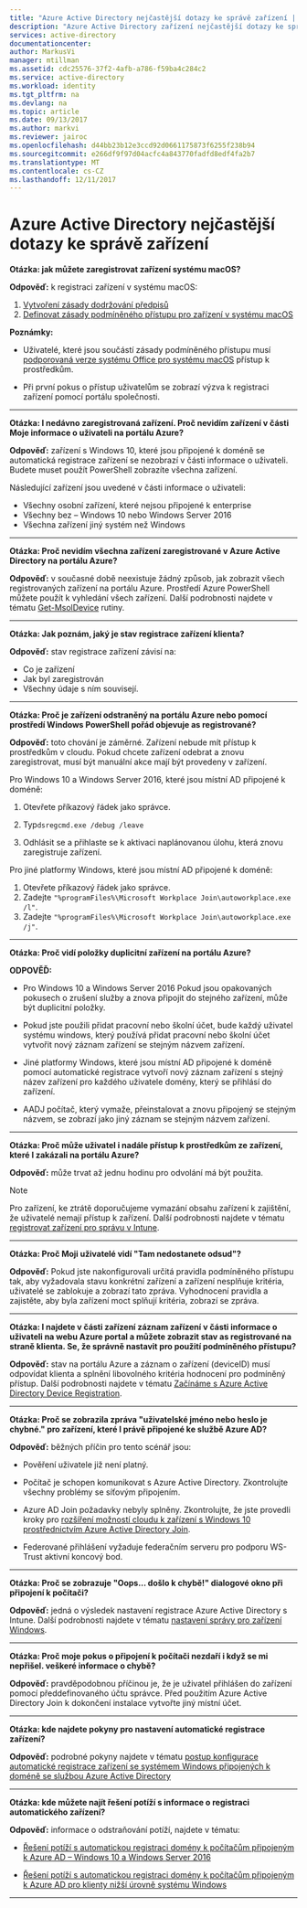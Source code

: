 ```yaml
---
title: "Azure Active Directory nejčastější dotazy ke správě zařízení | Microsoft Docs"
description: "Azure Active Directory zařízení nejčastější dotazy ke správě."
services: active-directory
documentationcenter: 
author: MarkusVi
manager: mtillman
ms.assetid: cdc25576-37f2-4afb-a786-f59ba4c284c2
ms.service: active-directory
ms.workload: identity
ms.tgt_pltfrm: na
ms.devlang: na
ms.topic: article
ms.date: 09/13/2017
ms.author: markvi
ms.reviewer: jairoc
ms.openlocfilehash: d44bb23b12e3ccd92d0661175873f6255f238b94
ms.sourcegitcommit: e266df9f97d04acfc4a843770fadfd8edf4fa2b7
ms.translationtype: MT
ms.contentlocale: cs-CZ
ms.lasthandoff: 12/11/2017
---
```

# <a name="azure-active-directory-device-management-faq"></a>Azure Active Directory nejčastější dotazy ke správě zařízení



**Otázka: jak můžete zaregistrovat zařízení systému macOS?**

**Odpověď:** k registraci zařízení v systému macOS:

1.  [Vytvoření zásady dodržování předpisů](https://docs.microsoft.com/intune/compliance-policy-create-mac-os)
2.  [Definovat zásady podmíněného přístupu pro zařízení v systému macOS](active-directory-conditional-access-azure-portal.md) 

**Poznámky:**

- Uživatelé, které jsou součástí zásady podmíněného přístupu musí [podporovaná verze systému Office pro systému macOS](active-directory-conditional-access-technical-reference.md#client-apps-condition) přístup k prostředkům. 

- Při první pokus o přístup uživatelům se zobrazí výzva k registraci zařízení pomocí portálu společnosti.

---

**Otázka: I nedávno zaregistrovaná zařízení. Proč nevidím zařízení v části Moje informace o uživateli na portálu Azure?**

**Odpověď:** zařízení s Windows 10, které jsou připojené k doméně se automatická registrace zařízení se nezobrazí v části informace o uživateli.
Budete muset použít PowerShell zobrazíte všechna zařízení. 

Následující zařízení jsou uvedené v části informace o uživateli:

- Všechny osobní zařízení, které nejsou připojené k enterprise 
- Všechny bez – Windows 10 nebo Windows Server 2016 
- Všechna zařízení jiný systém než Windows 

---

**Otázka: Proč nevidím všechna zařízení zaregistrované v Azure Active Directory na portálu Azure?** 

**Odpověď:** v současné době neexistuje žádný způsob, jak zobrazit všech registrovaných zařízení na portálu Azure. Prostředí Azure PowerShell můžete použít k vyhledání všech zařízení. Další podrobnosti najdete v tématu [Get-MsolDevice](/powershell/module/msonline/get-msoldevice?view=azureadps-1.0) rutiny.

--- 

**Otázka: Jak poznám, jaký je stav registrace zařízení klienta?**

**Odpověď:** stav registrace zařízení závisí na:

- Co je zařízení
- Jak byl zaregistrován 
- Všechny údaje s ním souvisejí. 
 

---

**Otázka: Proč je zařízení odstraněný na portálu Azure nebo pomocí prostředí Windows PowerShell pořád objevuje as registrované?**

**Odpověď:** toto chování je záměrné. Zařízení nebude mít přístup k prostředkům v cloudu. Pokud chcete zařízení odebrat a znovu zaregistrovat, musí být manuální akce mají být provedeny v zařízení. 

Pro Windows 10 a Windows Server 2016, které jsou místní AD připojené k doméně:

1.  Otevřete příkazový řádek jako správce.

2.  Typ`dsregcmd.exe /debug /leave`

3.  Odhlásit se a přihlaste se k aktivaci naplánovanou úlohu, která znovu zaregistruje zařízení. 

Pro jiné platformy Windows, které jsou místní AD připojené k doméně:

1.  Otevřete příkazový řádek jako správce.
2.  Zadejte `"%programFiles%\Microsoft Workplace Join\autoworkplace.exe /l"`.
3.  Zadejte `"%programFiles%\Microsoft Workplace Join\autoworkplace.exe /j"`.

---

**Otázka: Proč vidí položky duplicitní zařízení na portálu Azure?**

**ODPOVĚĎ:**

-   Pro Windows 10 a Windows Server 2016 Pokud jsou opakovaných pokusech o zrušení služby a znova připojit do stejného zařízení, může být duplicitní položky. 

-   Pokud jste použili přidat pracovní nebo školní účet, bude každý uživatel systému windows, který používá přidat pracovní nebo školní účet vytvořit nový záznam zařízení se stejným názvem zařízení.

-   Jiné platformy Windows, které jsou místní AD připojené k doméně pomocí automatické registrace vytvoří nový záznam zařízení s stejný název zařízení pro každého uživatele domény, který se přihlásí do zařízení. 

-   AADJ počítač, který vymaže, přeinstalovat a znovu připojený se stejným názvem, se zobrazí jako jiný záznam se stejným názvem zařízení.

---

**Otázka: Proč může uživatel i nadále přístup k prostředkům ze zařízení, které I zakázali na portálu Azure?**

**Odpověď:** může trvat až jednu hodinu pro odvolání má být použita.

>[!Note] 
>Pro zařízení, ke ztrátě doporučujeme vymazání obsahu zařízení k zajištění, že uživatelé nemají přístup k zařízení. Další podrobnosti najdete v tématu [registrovat zařízení pro správu v Intune](https://docs.microsoft.com/intune/deploy-use/enroll-devices-in-microsoft-intune). 


---

**Otázka: Proč Moji uživatelé vidí "Tam nedostanete odsud"?**

**Odpověď:** Pokud jste nakonfigurovali určitá pravidla podmíněného přístupu tak, aby vyžadovala stavu konkrétní zařízení a zařízení nesplňuje kritéria, uživatelé se zablokuje a zobrazí tato zpráva. Vyhodnocení pravidla a zajistěte, aby byla zařízení moct splňují kritéria, zobrazí se zpráva.

---


**Otázka: I najdete v části zařízení záznam zařízení v části informace o uživateli na webu Azure portal a můžete zobrazit stav as registrované na straně klienta. Se, že správně nastavit pro použití podmíněného přístupu?**

**Odpověď:** stav na portálu Azure a záznam o zařízení (deviceID) musí odpovídat klienta a splnění libovolného kritéria hodnocení pro podmíněný přístup. Další podrobnosti najdete v tématu [Začínáme s Azure Active Directory Device Registration](active-directory-device-registration.md).

---

**Otázka: Proč se zobrazila zpráva "uživatelské jméno nebo heslo je chybné." pro zařízení, které I právě připojené ke službě Azure AD?**

**Odpověď:** běžných příčin pro tento scénář jsou:

- Pověření uživatele již není platný.

- Počítač je schopen komunikovat s Azure Active Directory. Zkontrolujte všechny problémy se síťovým připojením.

- Azure AD Join požadavky nebyly splněny. Zkontrolujte, že jste provedli kroky pro [rozšíření možností cloudu k zařízení s Windows 10 prostřednictvím Azure Active Directory Join](active-directory-azureadjoin-overview.md).  

- Federované přihlášení vyžaduje federačním serveru pro podporu WS-Trust aktivní koncový bod. 

---

**Otázka: Proč se zobrazuje "Oops... došlo k chybě!" dialogové okno při připojení k počítači?**

**Odpověď:** jedná o výsledek nastavení registrace Azure Active Directory s Intune. Další podrobnosti najdete v tématu [nastavení správy pro zařízení Windows](https://docs.microsoft.com/intune/deploy-use/set-up-windows-device-management-with-microsoft-intune#azure-active-directory-enrollment).  

---

**Otázka: Proč moje pokus o připojení k počítači nezdaří i když se mi nepřišel. veškeré informace o chybě?**

**Odpověď:** pravděpodobnou příčinou je, že je uživatel přihlášen do zařízení pomocí předdefinovaného účtu správce. Před použitím Azure Active Directory Join k dokončení instalace vytvořte jiný místní účet. 

---

**Otázka: kde najdete pokyny pro nastavení automatické registrace zařízení?**

**Odpověď:** podrobné pokyny najdete v tématu [postup konfigurace automatické registrace zařízení se systémem Windows připojených k doméně se službou Azure Active Directory](active-directory-conditional-access-automatic-device-registration-setup.md)

---

**Otázka: kde můžete najít řešení potíží s informace o registraci automatického zařízení?**

**Odpověď:** informace o odstraňování potíží, najdete v tématu:

- [Řešení potíží s automatickou registraci domény k počítačům připojeným k Azure AD – Windows 10 a Windows Server 2016](device-management-troubleshoot-hybrid-join-windows-current.md)

- [Řešení potíží s automatickou registraci domény k počítačům připojeným k Azure AD pro klienty nižší úrovně systému Windows](device-management-troubleshoot-hybrid-join-windows-legacy.md)
 
---

